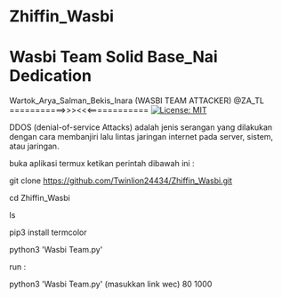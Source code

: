 # Zhiffin_Wasbi
# Wasbi Team Solid Base_Nai Dedication
Wartok_Arya_Salman_Bekis_Inara
(WASBI TEAM ATTACKER)
       @ZA_TL
===========>>><<<============
[![License: MIT](https://img.shields.io/badge/License-MIT-yellow.svg)](https://opensource.org/licenses/MIT)

DDOS (denial-of-service Attacks) adalah jenis serangan yang dilakukan dengan cara membanjiri lalu lintas jaringan internet pada server, sistem, atau jaringan.

buka aplikasi termux ketikan perintah dibawah ini :

git clone https://github.com/Twinlion24434/Zhiffin_Wasbi.git

cd Zhiffin_Wasbi

ls

pip3 install termcolor

python3 'Wasbi Team.py'


run :


python3 'Wasbi Team.py' (masukkan link wec) 80 1000
